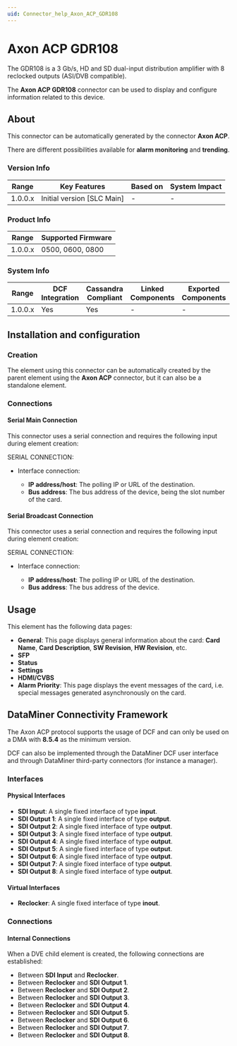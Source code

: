 ```yaml
---
uid: Connector_help_Axon_ACP_GDR108
---
```


# Axon ACP GDR108

The GDR108 is a 3 Gb/s, HD and SD dual-input distribution amplifier with 8 reclocked outputs (ASI/DVB compatible).

The **Axon ACP GDR108** connector can be used to display and configure information related to this device.

## About

This connector can be automatically generated by the connector **Axon ACP**.

There are different possibilities available for **alarm monitoring** and **trending**.

### Version Info

| **Range** | **Key Features**             | **Based on** | **System Impact** |
|-----------|------------------------------|--------------|-------------------|
| 1.0.0.x   | Initial version \[SLC Main\] | \-           | \-                |

### Product Info

| Range     | Supported Firmware     |
|-----------|------------------------|
| 1.0.0.x   | 0500, 0600, 0800       |

### System Info

| Range     | DCF Integration     | Cassandra Compliant     | Linked Components     | Exported Components     |
|-----------|---------------------|-------------------------|-----------------------|-------------------------|
| 1.0.0.x   | Yes                 | Yes                     | \-                    | \-                      |

## Installation and configuration

### Creation

The element using this connector can be automatically created by the parent element using the **Axon ACP** connector, but it can also be a standalone element.

### Connections

#### Serial Main Connection

This connector uses a serial connection and requires the following input during element creation:

SERIAL CONNECTION:

- Interface connection:

  - **IP address/host**: The polling IP or URL of the destination.
  - **Bus address**: The bus address of the device, being the slot number of the card.

#### Serial Broadcast Connection

This connector uses a serial connection and requires the following input during element creation:

SERIAL CONNECTION:

- Interface connection:

  - **IP address/host**: The polling IP or URL of the destination.
  - **Bus address**: The bus address of the device.

## Usage

This element has the following data pages:

- **General**: This page displays general information about the card: **Card Name**, **Card Description**, **SW Revision**, **HW Revision**, etc.
- **SFP**
- **Status**
- **Settings**
- **HDMI/CVBS**
- **Alarm Priority**: This page displays the event messages of the card, i.e. special messages generated asynchronously on the card.

## DataMiner Connectivity Framework

The Axon ACP protocol supports the usage of DCF and can only be used on a DMA with **8.5.4** as the minimum version.

DCF can also be implemented through the DataMiner DCF user interface and through DataMiner third-party connectors (for instance a manager).

### Interfaces

#### Physical Interfaces

- **SDI Input**: A single fixed interface of type **input**.
- **SDI Output 1**: A single fixed interface of type **output**.
- **SDI Output 2**: A single fixed interface of type **output**.
- **SDI Output 3**: A single fixed interface of type **output**.
- **SDI Output 4**: A single fixed interface of type **output**.
- **SDI Output 5**: A single fixed interface of type **output**.
- **SDI Output 6**: A single fixed interface of type **output**.
- **SDI Output 7**: A single fixed interface of type **output**.
- **SDI Output 8**: A single fixed interface of type **output**.

#### Virtual Interfaces

- **Reclocker**: A single fixed interface of type **inout**.

### Connections

#### Internal Connections

When a DVE child element is created, the following connections are established:

- Between **SDI Input** and **Reclocker**.
- Between **Reclocker** and **SDI Output 1**.
- Between **Reclocker** and **SDI Output 2**.
- Between **Reclocker** and **SDI Output 3**.
- Between **Reclocker** and **SDI Output 4**.
- Between **Reclocker** and **SDI Output 5**.
- Between **Reclocker** and **SDI Output 6**.
- Between **Reclocker** and **SDI Output 7**.
- Between **Reclocker** and **SDI Output 8**.
